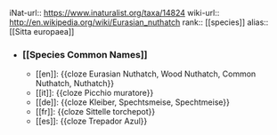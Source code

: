 iNat-url:: https://www.inaturalist.org/taxa/14824
wiki-url:: http://en.wikipedia.org/wiki/Eurasian_nuthatch
rank:: [[species]]
alias:: [[Sitta europaea]]
- ### [[Species Common Names]]
	- [[en]]: {{cloze Eurasian Nuthatch, Wood Nuthatch, Common Nuthatch, Nuthatch}}
	- [[it]]: {{cloze Picchio muratore}}
	- [[de]]: {{cloze Kleiber, Spechtsmeise, Spechtmeise}}
	- [[fr]]: {{cloze Sittelle torchepot}}
	- [[es]]: {{cloze Trepador Azul}}